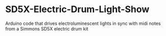SD5X-Electric-Drum-Light-Show
=============================

Arduino code that drives electroluminescent lights in sync with midi notes from a Simmons SD5X electric drum kit
